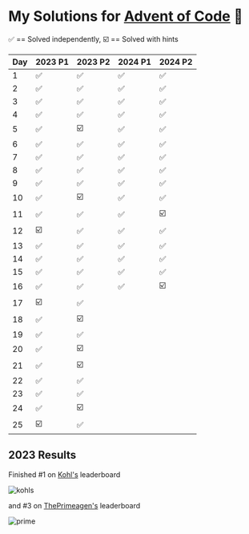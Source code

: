 # My Solutions for [Advent of Code](https://adventofcode.com/) 🎄


✅ == Solved independently, ☑️ == Solved with hints

| Day | 2023 P1 | 2023 P2 | 2024 P1 | 2024 P2 |
|-----|----|----|----|----|
| 1   | ✅  | ✅  | ✅  | ✅  |
| 2   | ✅  | ✅  | ✅  | ✅  |
| 3 | ✅  | ✅  | ✅  | ✅  |
| 4 | ✅  | ✅  | ✅  | ✅  |
| 5 | ✅  | ☑️  | ✅  | ✅  |
| 6 | ✅  | ✅  | ✅  | ✅  |
| 7 | ✅  | ✅  | ✅  | ✅  |
| 8 | ✅  | ✅  | ✅  | ✅  |
| 9 | ✅  | ✅  | ✅  | ✅  |
| 10 | ✅  | ☑️  | ✅  | ✅  |
| 11 | ✅  | ✅  | ✅  | ☑️  |
| 12 | ☑️  | ✅  | ✅  | ✅  |
| 13 | ✅  | ✅  | ✅  | ✅  |
| 14 | ✅  | ✅  | ✅  | ✅  |
| 15 | ✅  | ✅  | ✅  | ✅  |
| 16 | ✅  | ✅  | ✅  | ☑️  |
| 17 | ☑️  | ✅  |
| 18 | ✅  | ☑️  |
| 19 | ✅  | ✅  |
| 20   | ✅  | ☑️  |
| 21   | ✅  | ☑️  |
| 22   | ✅  | ✅  |
| 23 | ✅  | ✅  |
| 24 | ✅  | ☑️  |
| 25 | ☑️  | ✅  |

## 2023 Results

Finished #1 on [Kohl's](https://corporate.kohls.com/) leaderboard

![kohls](https://github.com/jwmke/AdventOfCode23/assets/43486503/7eaac02e-f254-4b75-8fdc-f4a9c9277821)

and #3 on [ThePrimeagen's](https://www.youtube.com/@ThePrimeagen/featured) leaderboard

![prime](https://github.com/jwmke/AdventOfCode23/assets/43486503/3b80d1e0-c3ef-4cc5-823d-73d72c4bf192)
